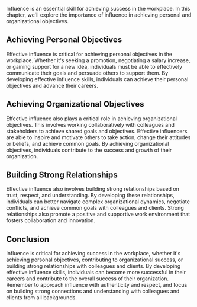 
Influence is an essential skill for achieving success in the workplace. In this chapter, we'll explore the importance of influence in achieving personal and organizational objectives.

Achieving Personal Objectives
-----------------------------

Effective influence is critical for achieving personal objectives in the workplace. Whether it's seeking a promotion, negotiating a salary increase, or gaining support for a new idea, individuals must be able to effectively communicate their goals and persuade others to support them. By developing effective influence skills, individuals can achieve their personal objectives and advance their careers.

Achieving Organizational Objectives
-----------------------------------

Effective influence also plays a critical role in achieving organizational objectives. This involves working collaboratively with colleagues and stakeholders to achieve shared goals and objectives. Effective influencers are able to inspire and motivate others to take action, change their attitudes or beliefs, and achieve common goals. By achieving organizational objectives, individuals contribute to the success and growth of their organization.

Building Strong Relationships
-----------------------------

Effective influence also involves building strong relationships based on trust, respect, and understanding. By developing these relationships, individuals can better navigate complex organizational dynamics, negotiate conflicts, and achieve common goals with colleagues and clients. Strong relationships also promote a positive and supportive work environment that fosters collaboration and innovation.

Conclusion
----------

Influence is critical for achieving success in the workplace, whether it's achieving personal objectives, contributing to organizational success, or building strong relationships with colleagues and clients. By developing effective influence skills, individuals can become more successful in their careers and contribute to the overall success of their organization. Remember to approach influence with authenticity and respect, and focus on building strong connections and understanding with colleagues and clients from all backgrounds.
